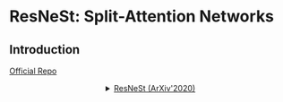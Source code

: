 # ResNeSt: Split-Attention Networks

## Introduction

<!-- [ALGORITHM] -->

<a href="https://github.com/zhanghang1989/ResNeSt">Official Repo</a>

<details>
<summary align="middle"><a href="https://arxiv.org/abs/2004.08955">ResNeSt (ArXiv'2020)</a></summary>

```latex
@article{zhang2020resnest,
title={ResNeSt: Split-Attention Networks},
author={Zhang, Hang and Wu, Chongruo and Zhang, Zhongyue and Zhu, Yi and Zhang, Zhi and Lin, Haibin and Sun, Yue and He, Tong and Muller, Jonas and Manmatha, R. and Li, Mu and Smola, Alexander},
journal={arXiv preprint arXiv:2004.08955},
year={2020}
}
```

## Results and models

### Cityscapes

| Method     | Backbone | Crop Size | Lr schd | Mem (GB) | Inf time (fps) |  mIoU | mIoU(ms+flip) | config                                                                                                                              | download                                                                                                                                                                                                                                                                                                                                                                                   |
| ---------- | -------- | --------- | ------: | -------: | -------------- | ----: | ------------- | ----------------------------------------------------------------------------------------------------------------------------------- | ------------------------------------------------------------------------------------------------------------------------------------------------------------------------------------------------------------------------------------------------------------------------------------------------------------------------------------------------------------------------------------------ |
| FCN        | S-101-D8 | 512x1024  |   80000 |     11.4 | 2.39           | 77.56 | 78.98         | [config](https://github.com/open-mmlab/mmsegmentation/blob/master/configs/resnest/fcn_s101-d8_512x1024_80k_cityscapes.py)           | [model](https://download.openmmlab.com/mmsegmentation/v0.5/resnest/fcn_s101-d8_512x1024_80k_cityscapes/fcn_s101-d8_512x1024_80k_cityscapes_20200807_140631-f8d155b3.pth) &#124; [log](https://download.openmmlab.com/mmsegmentation/v0.5/resnest/fcn_s101-d8_512x1024_80k_cityscapes/fcn_s101-d8_512x1024_80k_cityscapes-20200807_140631.log.json)                                         |
| PSPNet     | S-101-D8 | 512x1024  |   80000 |     11.8 | 2.52           | 78.57 | 79.19         | [config](https://github.com/open-mmlab/mmsegmentation/blob/master/configs/resnest/pspnet_s101-d8_512x1024_80k_cityscapes.py)        | [model](https://download.openmmlab.com/mmsegmentation/v0.5/resnest/pspnet_s101-d8_512x1024_80k_cityscapes/pspnet_s101-d8_512x1024_80k_cityscapes_20200807_140631-c75f3b99.pth) &#124; [log](https://download.openmmlab.com/mmsegmentation/v0.5/resnest/pspnet_s101-d8_512x1024_80k_cityscapes/pspnet_s101-d8_512x1024_80k_cityscapes-20200807_140631.log.json)                             |
| DeepLabV3  | S-101-D8 | 512x1024  |   80000 |     11.9 | 1.88           | 79.67 | 80.51         | [config](https://github.com/open-mmlab/mmsegmentation/blob/master/configs/resnest/deeplabv3_s101-d8_512x1024_80k_cityscapes.py)     | [model](https://download.openmmlab.com/mmsegmentation/v0.5/resnest/deeplabv3_s101-d8_512x1024_80k_cityscapes/deeplabv3_s101-d8_512x1024_80k_cityscapes_20200807_144429-b73c4270.pth) &#124; [log](https://download.openmmlab.com/mmsegmentation/v0.5/resnest/deeplabv3_s101-d8_512x1024_80k_cityscapes/deeplabv3_s101-d8_512x1024_80k_cityscapes-20200807_144429.log.json)                 |
| DeepLabV3+ | S-101-D8 | 512x1024  |   80000 |     13.2 | 2.36           | 79.62 | 80.27         | [config](https://github.com/open-mmlab/mmsegmentation/blob/master/configs/resnest/deeplabv3plus_s101-d8_512x1024_80k_cityscapes.py) | [model](https://download.openmmlab.com/mmsegmentation/v0.5/resnest/deeplabv3plus_s101-d8_512x1024_80k_cityscapes/deeplabv3plus_s101-d8_512x1024_80k_cityscapes_20200807_144429-1239eb43.pth) &#124; [log](https://download.openmmlab.com/mmsegmentation/v0.5/resnest/deeplabv3plus_s101-d8_512x1024_80k_cityscapes/deeplabv3plus_s101-d8_512x1024_80k_cityscapes-20200807_144429.log.json) |

### ADE20k

| Method     | Backbone | Crop Size | Lr schd | Mem (GB) | Inf time (fps) |  mIoU | mIoU(ms+flip) | config                                                                                                                          | download                                                                                                                                                                                                                                                                                                                                                                   |
| ---------- | -------- | --------- | ------: | -------: | -------------- | ----: | ------------- | ------------------------------------------------------------------------------------------------------------------------------- | -------------------------------------------------------------------------------------------------------------------------------------------------------------------------------------------------------------------------------------------------------------------------------------------------------------------------------------------------------------------------- |
| FCN        | S-101-D8 | 512x512   |  160000 |     14.2 | 12.86          | 45.62 | 46.16         | [config](https://github.com/open-mmlab/mmsegmentation/blob/master/configs/resnest/fcn_s101-d8_512x512_160k_ade20k.py)           | [model](https://download.openmmlab.com/mmsegmentation/v0.5/resnest/fcn_s101-d8_512x512_160k_ade20k/fcn_s101-d8_512x512_160k_ade20k_20200807_145416-d3160329.pth) &#124; [log](https://download.openmmlab.com/mmsegmentation/v0.5/resnest/fcn_s101-d8_512x512_160k_ade20k/fcn_s101-d8_512x512_160k_ade20k-20200807_145416.log.json)                                         |
| PSPNet     | S-101-D8 | 512x512   |  160000 |     14.2 | 13.02          | 45.44 | 46.28         | [config](https://github.com/open-mmlab/mmsegmentation/blob/master/configs/resnest/pspnet_s101-d8_512x512_160k_ade20k.py)        | [model](https://download.openmmlab.com/mmsegmentation/v0.5/resnest/pspnet_s101-d8_512x512_160k_ade20k/pspnet_s101-d8_512x512_160k_ade20k_20200807_145416-a6daa92a.pth) &#124; [log](https://download.openmmlab.com/mmsegmentation/v0.5/resnest/pspnet_s101-d8_512x512_160k_ade20k/pspnet_s101-d8_512x512_160k_ade20k-20200807_145416.log.json)                             |
| DeepLabV3  | S-101-D8 | 512x512   |  160000 |     14.6 | 9.28           | 45.71 | 46.59         | [config](https://github.com/open-mmlab/mmsegmentation/blob/master/configs/resnest/deeplabv3_s101-d8_512x512_160k_ade20k.py)     | [model](https://download.openmmlab.com/mmsegmentation/v0.5/resnest/deeplabv3_s101-d8_512x512_160k_ade20k/deeplabv3_s101-d8_512x512_160k_ade20k_20200807_144503-17ecabe5.pth) &#124; [log](https://download.openmmlab.com/mmsegmentation/v0.5/resnest/deeplabv3_s101-d8_512x512_160k_ade20k/deeplabv3_s101-d8_512x512_160k_ade20k-20200807_144503.log.json)                 |
| DeepLabV3+ | S-101-D8 | 512x512   |  160000 |     16.2 | 11.96          | 46.47 | 47.27         | [config](https://github.com/open-mmlab/mmsegmentation/blob/master/configs/resnest/deeplabv3plus_s101-d8_512x512_160k_ade20k.py) | [model](https://download.openmmlab.com/mmsegmentation/v0.5/resnest/deeplabv3plus_s101-d8_512x512_160k_ade20k/deeplabv3plus_s101-d8_512x512_160k_ade20k_20200807_144503-27b26226.pth) &#124; [log](https://download.openmmlab.com/mmsegmentation/v0.5/resnest/deeplabv3plus_s101-d8_512x512_160k_ade20k/deeplabv3plus_s101-d8_512x512_160k_ade20k-20200807_144503.log.json) |
